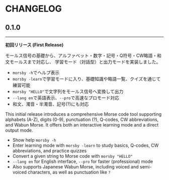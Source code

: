 # CHANGELOG

## 0.1.0
---
**初回リリース (First Release)**

モールス信号の基礎から、アルファベット・数字・記号・Q符号・CW略語・和文モールスまで対応し、
学習モード（対話型）と出力モードを実装しました。

- `morsby -h`でヘルプ表示
- `morsby -learn`で学習モードに入り、基礎知識や略語一覧、クイズを通じて練習可能
- `morsby "HELLO"`で文字列をモールス信号へ変換して出力
- `--lang en`で英語表示、`--pro`で高速なプロモード対応
- 和文、濁音・半濁音、記号(?)にも対応

This initial release introduces a comprehensive Morse code tool supporting alphabets (A-Z), digits (0-9), punctuation (?), Q-codes, CW abbreviations, and Wabun Morse.
It offers both an interactive learning mode and a direct output mode.

- Show help `morsby -h`
- Enter learning mode with `morsby -learn` to study basics, Q-codes, CW abbreviations, and practice quizzes
- Convert a given string to Morse code with `morsby "HELLO"`
- `--lang en` for English interface, `--pro` for faster (professional) mode
- Also supports Japanese Wabun Morse, including voiced and semi-voiced characters, as well as punctuation like `?`
